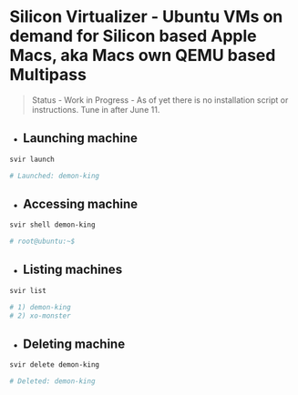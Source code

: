 # Silicon Virtualizer - Ubuntu VMs on demand for Silicon based Apple Macs, aka Macs own QEMU based Multipass

> Status - Work in Progress - As of yet there is no installation script or instructions. Tune in after June 11.

* ## Launching machine
```zsh
svir launch

# Launched: demon-king
```

* ## Accessing machine
```zsh
svir shell demon-king

# root@ubuntu:~$
```

* ## Listing machines
```zsh
svir list

# 1) demon-king 
# 2) xo-monster
```

* ## Deleting machine
```zsh
svir delete demon-king

# Deleted: demon-king
```
